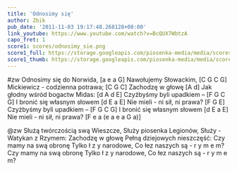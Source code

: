 ```yaml
---
title: 'Odnosimy się'
author: Zbik
pub_date: '2011-11-03 19:17:48.268128+00:00'
link_youtube: https://www.youtube.com/watch?v=BcQUX7WbtzA
capo_fret: 1
score1: scores/odnosimy_sie.png
score1_full: https://storage.googleapis.com/piosenka-media/media/scores/odnosimy_sie.png
score1_thumb: https://storage.googleapis.com/piosenka-media/media/scores/odnosimy_sie.png.180x0_q85_upscale.jpg
---
```


#zw
Odnosimy się do Norwida, [a e a G]
Nawołujemy Słowackim, [C G C G]
Mickiewicz - codzienna potrawa; [C G C]
Zachodzę w głowę [A d]
Jak głodny wśród bogactw Midas: [d A d E]
Czyżbyśmy byli upadkiem – [F G C G]
I bronić się własnym słowem [d E a E]
Nie mieli - ni sił, ni prawa? [F G E]
Czyżbyśmy byli upadkiem – [F G C G]
I bronić się własnym słowem [d E a E]
Nie mieli - ni sił, ni prawa? [F e a (e a e a G a)]

@zw
Służą twórczością swą Wieszcze,
Służy piosenka Legionów,
Służy - Watykan z Rzymem:
Zachodzę w głowę
Pełną dziejowych nieszczęść:
Czy mamy na swą obronę
Tylko ł z y narodowe,
Co łez naszych są - r y m e m?
Czy mamy na swą obronę
Tylko ł z y narodowe,
Co łez naszych są - r y m e m?